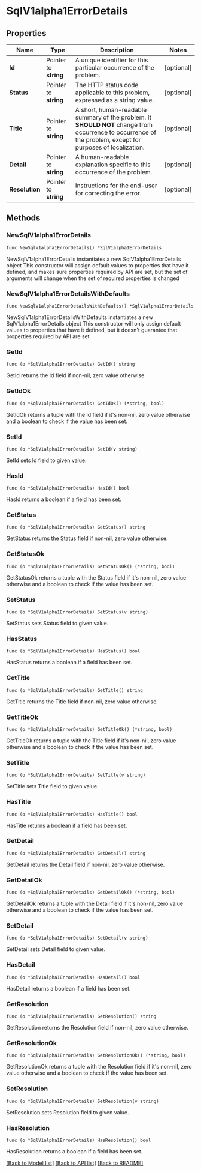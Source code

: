 # SqlV1alpha1ErrorDetails

## Properties

Name | Type | Description | Notes
------------ | ------------- | ------------- | -------------
**Id** | Pointer to **string** | A unique identifier for this particular occurrence of the problem. | [optional] 
**Status** | Pointer to **string** | The HTTP status code applicable to this problem, expressed as a string value. | [optional] 
**Title** | Pointer to **string** | A short, human-readable summary of the problem. It **SHOULD NOT** change from occurrence to occurrence of the problem, except for purposes of localization. | [optional] 
**Detail** | Pointer to **string** | A human-readable explanation specific to this occurrence of the problem. | [optional] 
**Resolution** | Pointer to **string** | Instructions for the end-user for correcting the error. | [optional] 

## Methods

### NewSqlV1alpha1ErrorDetails

`func NewSqlV1alpha1ErrorDetails() *SqlV1alpha1ErrorDetails`

NewSqlV1alpha1ErrorDetails instantiates a new SqlV1alpha1ErrorDetails object
This constructor will assign default values to properties that have it defined,
and makes sure properties required by API are set, but the set of arguments
will change when the set of required properties is changed

### NewSqlV1alpha1ErrorDetailsWithDefaults

`func NewSqlV1alpha1ErrorDetailsWithDefaults() *SqlV1alpha1ErrorDetails`

NewSqlV1alpha1ErrorDetailsWithDefaults instantiates a new SqlV1alpha1ErrorDetails object
This constructor will only assign default values to properties that have it defined,
but it doesn't guarantee that properties required by API are set

### GetId

`func (o *SqlV1alpha1ErrorDetails) GetId() string`

GetId returns the Id field if non-nil, zero value otherwise.

### GetIdOk

`func (o *SqlV1alpha1ErrorDetails) GetIdOk() (*string, bool)`

GetIdOk returns a tuple with the Id field if it's non-nil, zero value otherwise
and a boolean to check if the value has been set.

### SetId

`func (o *SqlV1alpha1ErrorDetails) SetId(v string)`

SetId sets Id field to given value.

### HasId

`func (o *SqlV1alpha1ErrorDetails) HasId() bool`

HasId returns a boolean if a field has been set.

### GetStatus

`func (o *SqlV1alpha1ErrorDetails) GetStatus() string`

GetStatus returns the Status field if non-nil, zero value otherwise.

### GetStatusOk

`func (o *SqlV1alpha1ErrorDetails) GetStatusOk() (*string, bool)`

GetStatusOk returns a tuple with the Status field if it's non-nil, zero value otherwise
and a boolean to check if the value has been set.

### SetStatus

`func (o *SqlV1alpha1ErrorDetails) SetStatus(v string)`

SetStatus sets Status field to given value.

### HasStatus

`func (o *SqlV1alpha1ErrorDetails) HasStatus() bool`

HasStatus returns a boolean if a field has been set.

### GetTitle

`func (o *SqlV1alpha1ErrorDetails) GetTitle() string`

GetTitle returns the Title field if non-nil, zero value otherwise.

### GetTitleOk

`func (o *SqlV1alpha1ErrorDetails) GetTitleOk() (*string, bool)`

GetTitleOk returns a tuple with the Title field if it's non-nil, zero value otherwise
and a boolean to check if the value has been set.

### SetTitle

`func (o *SqlV1alpha1ErrorDetails) SetTitle(v string)`

SetTitle sets Title field to given value.

### HasTitle

`func (o *SqlV1alpha1ErrorDetails) HasTitle() bool`

HasTitle returns a boolean if a field has been set.

### GetDetail

`func (o *SqlV1alpha1ErrorDetails) GetDetail() string`

GetDetail returns the Detail field if non-nil, zero value otherwise.

### GetDetailOk

`func (o *SqlV1alpha1ErrorDetails) GetDetailOk() (*string, bool)`

GetDetailOk returns a tuple with the Detail field if it's non-nil, zero value otherwise
and a boolean to check if the value has been set.

### SetDetail

`func (o *SqlV1alpha1ErrorDetails) SetDetail(v string)`

SetDetail sets Detail field to given value.

### HasDetail

`func (o *SqlV1alpha1ErrorDetails) HasDetail() bool`

HasDetail returns a boolean if a field has been set.

### GetResolution

`func (o *SqlV1alpha1ErrorDetails) GetResolution() string`

GetResolution returns the Resolution field if non-nil, zero value otherwise.

### GetResolutionOk

`func (o *SqlV1alpha1ErrorDetails) GetResolutionOk() (*string, bool)`

GetResolutionOk returns a tuple with the Resolution field if it's non-nil, zero value otherwise
and a boolean to check if the value has been set.

### SetResolution

`func (o *SqlV1alpha1ErrorDetails) SetResolution(v string)`

SetResolution sets Resolution field to given value.

### HasResolution

`func (o *SqlV1alpha1ErrorDetails) HasResolution() bool`

HasResolution returns a boolean if a field has been set.


[[Back to Model list]](../README.md#documentation-for-models) [[Back to API list]](../README.md#documentation-for-api-endpoints) [[Back to README]](../README.md)


